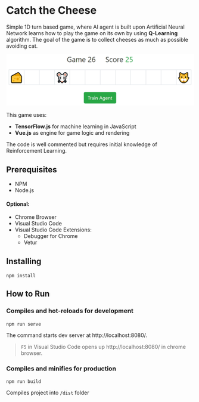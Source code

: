 # Catch the Cheese
Simple 1D turn based game, where AI agent is built upon Artificial Neural Network learns how to play the game on its own by using **Q-Learning** algorithm.  The goal of the game is to collect cheeses as much as possible avoiding cat.

<p align="center">
	<img src="catch-cheese.gif" alt="Catch Cheese Gameplay"  title="Catch Cheese Gameplay" width="600"/>
</p>

This game uses:
- **TensorFlow.js** for machine learning in JavaScript
- **Vue.js** as engine for game logic and rendering

The code is well commented but requires initial knowledge of Reinforcement Learning. 

## Prerequisites

- NPM
- Node.js

#### Optional:

- Chrome Browser
- Visual Studio Code
- Visual Studio Code Extensions:
  - Debugger for Chrome
  - Vetur

## Installing
```
npm install
```

## How to Run

### Compiles and hot-reloads for development
```
npm run serve
```
The command starts  dev server at http://localhost:8080/.
> `F5` in Visual Studio Code opens up http://localhost:8080/ in chrome browser.

### Compiles and minifies for production
```
npm run build
```
Compiles project into `/dist` folder